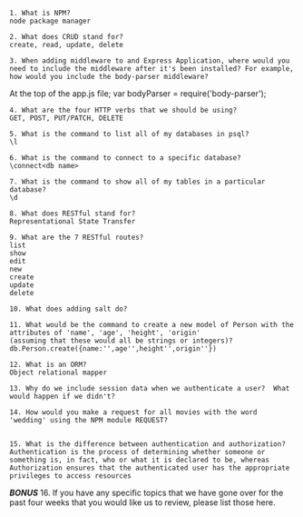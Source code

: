 	1. What is NPM?
	node package manager

	2. What does CRUD stand for?
	create, read, update, delete

	3. When adding middleware to and Express Application, where would you need to include the middleware after it's been installed? For example, how would you include the body-parser middleware?
  At the top of the app.js file; var bodyParser = require('body-parser');

	4. What are the four HTTP verbs that we should be using?
	GET, POST, PUT/PATCH, DELETE

	5. What is the command to list all of my databases in psql?
	\l

	6. What is the command to connect to a specific database?
	\connect<db name>

	7. What is the command to show all of my tables in a particular database?
	\d

	8. What does RESTful stand for?
	Representational State Transfer

	9. What are the 7 RESTful routes?
	list
	show
	edit
	new
	create
	update
	delete

	10. What does adding salt do?

	11. What would be the command to create a new model of Person with the attributes of 'name', 'age', 'height', 'origin'
    (assuming that these would all be strings or integers)?
    db.Person.create({name:'',age'',height'',origin''})

	12. What is an ORM?
	Object relational mapper

	13. Why do we include session data when we authenticate a user?  What would happen if we didn't?

	14. How would you make a request for all movies with the word 'wedding' using the NPM module REQUEST?


	15. What is the difference between authentication and authorization?
	Authentication is the process of determining whether someone or something is, in fact, who or what it is declared to be, whereas Authorization ensures that the authenticated user has the appropriate privileges to access resources


***BONUS***
	16. If you have any specific topics that we have gone over for the past four weeks that you would like us to review,
     please list those here.
